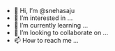- 👋 Hi, I’m @snehasaju
- 👀 I’m interested in ...
- 🌱 I’m currently learning ...
- 💞️ I’m looking to collaborate on ...
- 📫 How to reach me ...

<!---
snehasaju/snehasaju is a ✨ special ✨ repository because its `README.md` (this file) appears on your GitHub profile.
You can click the Preview link to take a look at your changes.
--->
